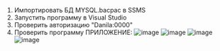 1) Импортировать БД MYSQL.bacpac в SSMS
2) Запустить программу в Visual Studio
3) Проверить авторизацию "Danila:0000"
4) Проверить программу
ПРИЛОЖЕНИЕ:
![image](https://github.com/DanilaPoryadnyy/CRM_TRY4/assets/114912900/bd721ade-8d77-4ccf-a06f-5c50f01b5d06)
![image](https://github.com/DanilaPoryadnyy/CRM_TRY4/assets/114912900/a28f2d00-c43e-4aee-b014-37a90f9f0cd3)
![image](https://github.com/DanilaPoryadnyy/CRM_TRY4/assets/114912900/c003a555-6b5b-4723-b55f-9515f673ac7c)
![image](https://github.com/DanilaPoryadnyy/CRM_TRY4/assets/114912900/0541fc41-f4a8-49d8-b8b8-3f25a1649a55)
